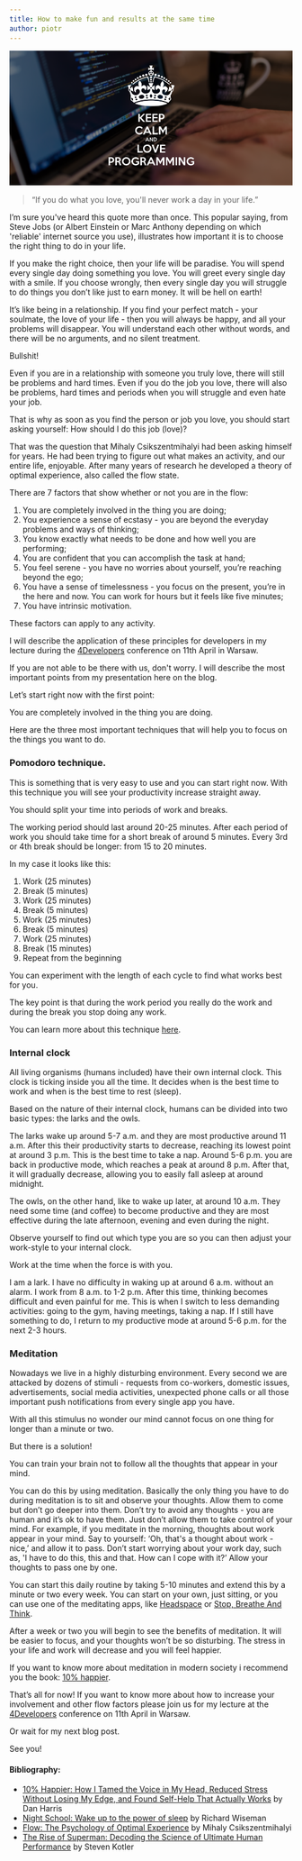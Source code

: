 ```yaml
---
title: How to make fun and results at the same time
author: piotr
---
```

![KEEP CALM AND LOVE PROGRAMMING](2016-04-08-how-to-make-fun-and-results-at-the-same-time/cover.png)

> “If you do what you love, you'll never work a day in your life.”

I’m sure you've heard this quote more than once. This popular saying, from Steve Jobs (or Albert Einstein or Marc Anthony depending on which 'reliable' internet source you use), illustrates how important it is to choose the right thing to do in your life.

If you make the right choice, then your life will be paradise. You will spend every single day doing something you love. You will greet every single day with a smile.
If you choose wrongly, then every single day you will struggle to do things you don’t like just to earn money. It will be hell on earth!

It’s like being in a relationship. If you find your perfect match - your soulmate, the love of your life - then you will always be happy, and all your problems will disappear. You will understand each other without words, and there will be no arguments, and no silent treatment.

Bullshit!

Even if you are in a relationship with someone you truly love, there will still be problems and hard times.
Even if you do the job you love, there will also be problems, hard times and periods when you will struggle and even hate your job.

That is why as soon as you find the person or job you love, you should start asking yourself: How should I do this job (love)?

That was the question that Mihaly Csikszentmihalyi had been asking himself for years. He had been trying to figure out what makes an activity, and our entire life, enjoyable. After many years of research he developed a theory of optimal experience, also called the flow state.

There are 7 factors that show whether or not you are in the flow:

1. You are completely involved in the thing you are doing;
2. You experience a sense of ecstasy - you are beyond the everyday problems and ways of thinking;
3. You know exactly what needs to be done and how well you are performing;
4. You are confident that you can accomplish the task at hand;
5. You feel serene - you have no worries about yourself, you’re reaching beyond the ego;
6. You have a sense of timelessness - you focus on the present, you’re in the here and now. You can work for hours but it feels like five minutes;
7. You have intrinsic motivation.

These factors can apply to any activity.

I will describe the application of these principles for developers in my lecture during the  [4Developers](http://2016.4developers.org.pl/en/) conference on 11th April in Warsaw.

If you are not able to be there with us, don't worry. I will describe the most important points from my presentation here on the blog.

Let’s start right now with the first point:

You are completely involved in the thing you are doing.

Here are the three most important techniques that will help you to focus on the things you want to do.

### Pomodoro technique.
This is something that is very easy to use and you can start right now. With this technique you will see your productivity increase straight away.

You should split your time into periods of work and breaks.

The working period should last around 20-25 minutes. After each period of work you should take time for a short break of around 5 minutes. Every 3rd or 4th break should be longer: from 15 to 20 minutes.

In my case it looks like this:

1. Work (25 minutes)
2. Break (5 minutes)
3. Work (25 minutes)
4. Break (5 minutes)
5. Work (25 minutes)
6. Break (5 minutes)
7. Work (25 minutes)
8. Break (15 minutes)
9. Repeat from the beginning

You can experiment with the length of each cycle to find what works best for you.

The key point is that during the work period you really do the work and during the break you stop doing any work.

You can learn more about this technique [here]().

### Internal clock
All living organisms (humans included) have their own internal clock. This clock is ticking inside you all the time. It decides when is the best time to work and when is the best time to rest (sleep).

Based on the nature of their internal clock, humans can be divided into two basic types: the larks and the owls.

The larks wake up around 5-7 a.m. and they are most productive around 11 a.m. After this their productivity starts to decrease, reaching its lowest point at around 3 p.m. This is the best time to take a nap. Around 5-6 p.m. you are back in productive mode, which reaches a peak at around 8 p.m. After that, it will gradually decrease, allowing you to easily fall asleep at around midnight.

The owls, on the other hand, like to wake up later, at around 10 a.m. They need some time (and coffee) to become productive and they are most effective during the late afternoon, evening and even during the night.

Observe yourself to find out which type you are so you can then adjust your work-style to your internal clock.

Work at the time when the force is with you.

I am a lark. I have no difficulty in waking up at around 6 a.m. without an alarm.
I work from 8 a.m. to 1-2 p.m. After this time, thinking becomes difficult and even painful for me. This is when I switch to less demanding activities: going to the gym, having meetings, taking a nap. If I still have something to do, I return to my productive mode at around 5-6 p.m. for the next 2-3 hours.

### Meditation
Nowadays we live in a highly disturbing environment. Every second we are attacked by dozens of stimuli - requests from co-workers, domestic issues, advertisements, social media activities, unexpected phone calls or all those important push notifications from every single app you have.

With all this stimulus no wonder our mind cannot focus on one thing for longer than a minute or two.

But there is a solution!

You can train your brain not to follow all the thoughts that appear in your mind.

You can do this by using meditation. Basically the only thing you have to do during meditation is to sit and observe your thoughts. Allow them to come but don’t go deeper into them. Don’t try to avoid any thoughts - you are human and it’s ok to have them. Just don’t allow them to take control of your mind. For example, if you meditate in the morning, thoughts about work appear in your mind. Say to yourself: ‘Oh, that's a thought about work - nice,’ and allow it to pass. Don’t start worrying about your work day, such as, 'I have to do this, this and that. How can I cope with it?’ Allow your thoughts to pass one by one.

You can start this daily routine by taking 5-10 minutes and extend this by a minute or two every week. You can start on your own, just sitting, or you can use one of the meditating apps, like [Headspace](https://www.headspace.com/) or [Stop, Breathe And Think](http://stopbreathethink.org/).

After a week or two you will begin to see the benefits of meditation. It will be easier to focus, and your thoughts won’t be so disturbing. The stress in your life and work will decrease and you will feel happier.

If you want to know more about meditation in modern society i recommend you the book: [10% happier](https://www.goodreads.com/book/show/18505796-10-happier).

That’s all for now! If you want to know more about how to increase your involvement and other flow factors please join us for my lecture at the [4Developers](http://2016.4developers.org.pl/en/) conference on 11th April in Warsaw.

Or wait for my next blog post.

See you!

#### Bibliography:
- [10% Happier: How I Tamed the Voice in My Head, Reduced Stress Without Losing My Edge, and Found Self-Help That Actually Works](https://www.goodreads.com/book/show/18505796-10-happier) by Dan Harris
- [Night School: Wake up to the power of sleep](https://www.goodreads.com/book/show/21354477-night-school) by Richard Wiseman
- [Flow: The Psychology of Optimal Experience](https://www.goodreads.com/book/show/66354.Flow) by Mihaly Csikszentmihalyi
- [The Rise of Superman: Decoding the Science of Ultimate Human Performance](https://www.goodreads.com/book/show/18222878-the-rise-of-superman) by Steven Kotler
